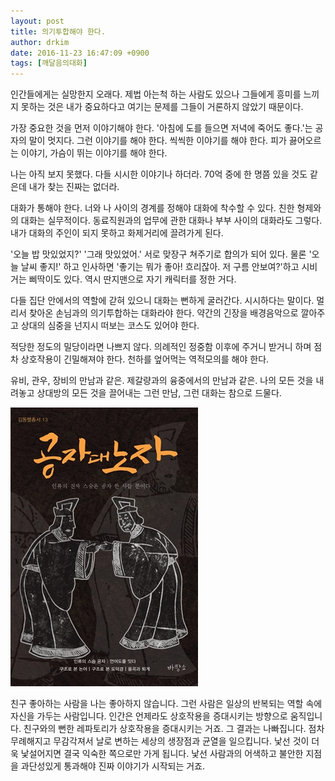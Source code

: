 ```yaml
---
layout: post
title: 의기투합해야 한다.
author: drkim
date: 2016-11-23 16:47:09 +0900
tags: [깨달음의대화]
---
```

  

      
인간들에게는 실망한지 오래다. 제법 아는척 하는 사람도 있으나 그들에게 흥미를 느끼지 못하는 것은 내가 중요하다고 여기는 문제를 그들이 거론하지 않았기 때문이다. 

  


가장 중요한 것을 먼저 이야기해야 한다. '아침에 도를 들으면 저녁에 죽어도 좋다.'는 공자의 말이 멋지다. 그런 이야기를 해야 한다. 씩씩한 이야기를 해야 한다. 피가 끓어오르는 이야기, 가슴이 뛰는 이야기를 해야 한다. 

  


나는 아직 보지 못했다. 다들 시시한 이야기나 하더라. 70억 중에 한 명쯤 있을 것도 같은데 내가 찾는 진짜는 없더라. 

  


대화가 통해야 한다. 너와 나 사이의 경계를 정해야 대화에 착수할 수 있다. 친한 형제와의 대화는 실무적이다. 동료직원과의 업무에 관한 대화나 부부 사이의 대화라도 그렇다. 내가 대화의 주인이 되지 못하고 화제거리에 끌려가게 된다. 

  


'오늘 밥 맛있었지?' '그래 맛있었어.' 서로 맞장구 쳐주기로 합의가 되어 있다. 물론 '오늘 날씨 좋지!' 하고 인사하면 '좋기는 뭐가 좋아! 흐리잖아. 저 구름 안보여?'하고 시비거는 삐딱이도 있다. 역시 딴지맨으로 자기 캐릭터를 정한 거다. 

  


다들 집단 안에서의 역할에 갇혀 있으니 대화는 뻔하게 굴러간다. 시시하다는 말이다. 멀리서 찾아온 손님과의 의기투합하는 대화라야 한다. 약간의 긴장을 배경음악으로 깔아주고 상대의 심중을 넌지시 떠보는 코스도 있어야 한다. 

  


적당한 정도의 밀당이라면 나쁘지 않다. 의례적인 정중함 이후에 주거니 받거니 하며 점차 상호작용이 긴밀해져야 한다. 천하를 엎어먹는 역적모의를 해야 한다. 

  


유비, 관우, 장비의 만남과 같은. 제갈량과의 융중에서의 만남과 같은. 나의 모든 것을 내려놓고 상대방의 모든 것을 끌어내는 그런 만남, 그런 대화는 참으로 드물다. 

  



 ![](/files/attach/images/198/075/781/555.jpg) 

  


친구 좋아하는 사람을 나는 좋아하지 않습니다. 그런 사람은 일상의 반복되는 역할 속에 자신을 가두는 사람입니다. 인간은 언제라도 상호작용을 증대시키는 방향으로 움직입니다. 친구와의 뻔한 레파토리가 상호작용을 증대시키는 거죠. 그 결과는 나빠집니다. 점차 무례해지고 무감각져서 날로 변하는 세상의 생장점과 균열을 일으킵니다. 낯선 것이 더욱 낯설어지면 결국 익숙한 쪽으로만 가게 됩니다. 낯선 사람과의 어색하고 불안한 지점을 과단성있게 통과해야 진짜 이야기가 시작되는 거죠.